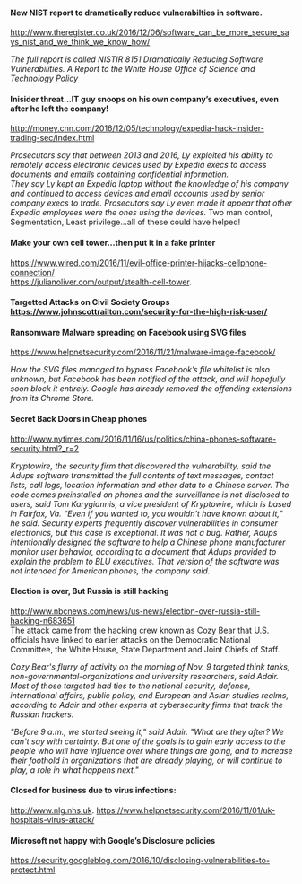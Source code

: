 
#### New NIST report to dramatically reduce vulnerabilties in software. 
http://www.theregister.co.uk/2016/12/06/software_can_be_more_secure_says_nist_and_we_think_we_know_how/   

_The full report is called NISTIR 8151 Dramatically Reducing Software Vulnerabilities. 
A Report to the White House Office of Science and Technology Policy_


#### Inisider threat...IT guy snoops on his own company’s executives, even after he left the company!
http://money.cnn.com/2016/12/05/technology/expedia-hack-insider-trading-sec/index.html   


_Prosecutors say that between 2013 and 2016, Ly exploited his ability to remotely access electronic devices used by Expedia execs to access documents and emails containing confidential information.  
They say Ly kept an Expedia laptop without the knowledge of his company and continued to access devices and email accounts used by senior company execs to trade. Prosecutors say Ly even made it appear that other Expedia employees were the ones using the devices._
Two man control, Segmentation, Least privilege...all of these could have helped!


#### Make your own cell tower...then put it in a fake printer
https://www.wired.com/2016/11/evil-office-printer-hijacks-cellphone-connection/   
https://julianoliver.com/output/stealth-cell-tower. 
#### Targetted Attacks on Civil Society Groups https://www.johnscottrailton.com/security-for-the-high-risk-user/ 


#### Ransomware Malware spreading on Facebook using SVG files
https://www.helpnetsecurity.com/2016/11/21/malware-image-facebook/   

_How the SVG files managed to bypass Facebook’s file whitelist is also unknown, but Facebook has been notified of the attack, and will hopefully soon block it entirely. Google has already removed the offending extensions from its Chrome Store._

#### Secret Back Doors in Cheap phones
http://www.nytimes.com/2016/11/16/us/politics/china-phones-software-security.html?_r=2   

_Kryptowire, the security firm that discovered the vulnerability, said the Adups software transmitted the full contents of text messages, contact lists, call logs, location information and other data to a Chinese server. The code comes preinstalled on phones and the surveillance is not disclosed to users, said Tom Karygiannis, a vice president of Kryptowire, which is based in Fairfax, Va. “Even if you wanted to, you wouldn’t have known about it,” he said._
_Security experts frequently discover vulnerabilities in consumer electronics, but this case is exceptional. It was not a bug. Rather, Adups intentionally designed the software to help a Chinese phone manufacturer monitor user behavior, according to a document that Adups provided to explain the problem to BLU executives. That version of the software was not intended for American phones, the company said._


#### Election is over, But Russia is still hacking
http://www.nbcnews.com/news/us-news/election-over-russia-still-hacking-n683651   
The attack came from the hacking crew known as Cozy Bear that U.S. officials have linked to earlier attacks on the Democratic National Committee, the White House, State Department and Joint Chiefs of Staff.


_Cozy Bear's flurry of activity on the morning of Nov. 9 targeted think tanks, non-governmental-organizations and university researchers, said Adair. Most of those targeted had ties to the national security, defense, international affairs, public policy, and European and Asian studies realms, according to Adair and other experts at cybersecurity firms that track the Russian hackers._


_"Before 9 a.m., we started seeing it," said Adair. "What are they after? We can't say with certainty. But one of the goals is to gain early access to the people who will have influence over where things are going, and to increase their foothold in organizations that are already playing, or will continue to play, a role in what happens next."_

#### Closed for business due to virus infections:
http://www.nlg.nhs.uk. 
https://www.helpnetsecurity.com/2016/11/01/uk-hospitals-virus-attack/   


#### Microsoft not happy with Google’s Disclosure policies 
https://security.googleblog.com/2016/10/disclosing-vulnerabilities-to-protect.html   
